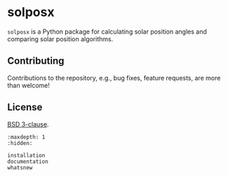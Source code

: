 # solposx

`solposx` is a Python package for calculating solar position angles and comparing solar position algorithms.


## Contributing
Contributions to the repository, e.g., bug fixes, feature requests, are more than welcome!


## License
[BSD 3-clause](https://github.com/assessingsolar/solposx/blob/main/LICENSE).


```{toctree}
:maxdepth: 1
:hidden:

installation
documentation
whatsnew
```
